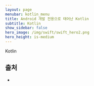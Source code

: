 ```yaml
---
layout: page
menubar: kotlin_menu
title: Android 개발 전용으로 태어난 Kotlin
subtitle: Kotlin
show_sidebar: false
hero_image: /img/swift/swift_hero2.png
hero_height: is-medium
---
```


Kotlin

## 출처
- 